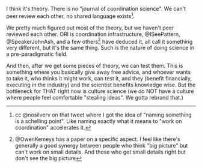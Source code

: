 I think it's theory. There is no "journal of coordination science". We can't peer review each other, no shared language exists[^1].  

We pretty much figured out most of the theory, but we haven't peer reviewed each other. ORI is coordination infrastructure, @ISeePattern, @SpeakerJohnAsh, and a few others[^2] have deduced it, all call it something very different, but it's the same thing. Such is the nature of doing science in a pre-paradigmatic field.

And then, after we get some pieces of theory, we can test them. This is something where you basically give away free advice, and whoever wants to take it, who thinks it might work, can test it, and they (benefit financially, executing in the industry) and the scientist benefits knowledge wise. But the bottleneck for THAT right now is culture science (we do NOT have a culture where people feel comfortable "stealing ideas". We gotta rebrand that.)


[^1]: cc @nosilverv on that tweet where I got the idea of "naming something is a schelling point". Like naming exactly what it means to "work on coordination" accelerates it. 

[^2]:  @OwenKemeys has a paper on a specific aspect. I feel like there's generally a good synergy between people who think "big picture" but can't work on small details. And those who get small details right but don't see the big picture

